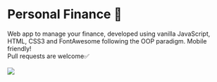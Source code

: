# Personal Finance 🧾

Web app to manage your finance, developed using vanilla JavaScript, HTML, CSS3 and FontAwesome following the OOP paradigm. Mobile friendly!<br>
Pull requests are welcome✅
<br><br>
<img src="https://i.imgur.com/7FdqhVE.png"></img>
